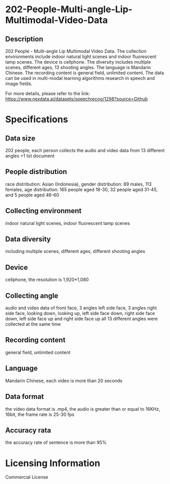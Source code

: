 # 202-People-Multi-angle-Lip-Multimodal-Video-Data

## Description
202 People - Multi-angle Lip Multimodal Video Data. The collection environments include indoor natural light scenes and indoor fluorescent lamp scenes. The device is cellphone. The diversity includes multiple scenes, different ages, 13 shooting angles. The language is Mandarin Chinese. The recording content is general field, unlimited content. The data can be used in multi-modal learning algorithms research in speech and image fields.

For more details, please refer to the link: https://www.nexdata.ai/datasets/speechrecog/1298?source=Github


# Specifications
## Data size
202 people, each person collects the audio and video data from 13 different angles +1 txt document
## People distribution
race distribution: Asian (Indonesia), gender distribution: 89 males, 113 females, age distribution: 165 people aged 18-30, 32 people aged 31-45, and 5 people aged 46-60
## Collecting environment
indoor natural light scenes, indoor fluorescent lamp scenes
## Data diversity
including multiple scenes, different ages, different shooting angles
## Device
cellphone, the resolution is 1,920*1,080
## Collecting angle
audio and video data of front face, 3 angles left side face, 3 angles right side face, looking down, looking up, left side face down, right side face down, left side face up and right side face up all 13 different angles were collected at the same time
## Recording content
general field, unlimited content
## Language
Mandarin Chinese, each video is more than 20 seconds
## Data format
the video data format is .mp4, the audio is greater than or equal to 16KHz, 16bit, the frame rate is 25-30 fps
## Accuracy rata
the accuracy rate of sentence is more than 95%

# Licensing Information
Commercial License
